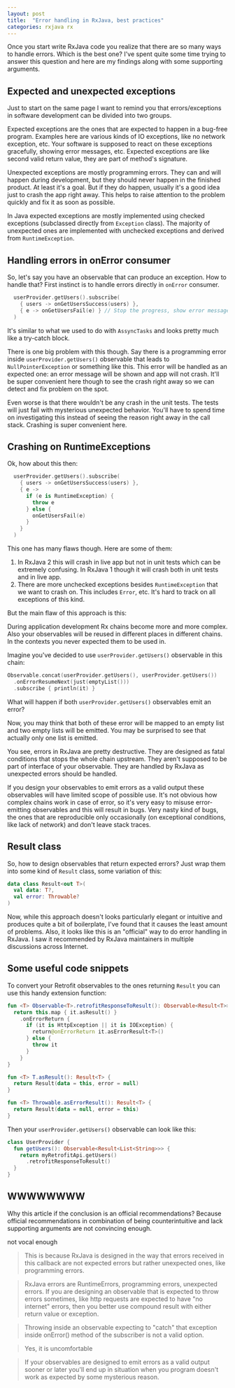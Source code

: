```yaml
---
layout: post
title:  "Error handling in RxJava, best practices"
categories: rxjava rx
---
```


Once you start write RxJava code you realize that there are so many ways to handle errors. Which is the best one? I've spent quite some time trying to answer this question and here are my findings along with some supporting arguments.

## Expected and unexpected exceptions

Just to start on the same page I want to remind you that errors/exceptions in software development can be divided into two groups.

Expected exceptions are the ones that are expected to happen in a bug-free program. Examples here are various kinds of IO exceptions, like no network exception, etc. Your software is supposed to react on these exceptions gracefully, showing error messages, etc. Expected exceptions are like second valid return value, they are part of method's signature.

Unexpected exceptions are mostly programming errors. They can and will happen during development, but they should never happen in the finished product. At least it's a goal. But if they do happen, usually it's a good idea just to crash the app right away. This helps to raise attention to the problem quickly and fix it as soon as possible.

In Java expected exceptions are mostly implemented using checked exceptions (subclassed directly from `Exception` class). The majority of unexpected ones are implemented with unchecked exceptions and derived from `RuntimeException`.

## Handling errors in onError consumer

So, let's say you have an observable that can produce an exception. How to handle that? First instinct is to handle errors directly in `onError` consumer.

```kotlin
  userProvider.getUsers().subscribe(
    { users -> onGetUsersSuccess(users) },
    { e -> onGetUsersFail(e) } // Stop the progress, show error message, etc.            
  )
```

It's similar to what we used to do with `AssyncTasks` and looks pretty much like a try-catch block.

There is one big problem with this though. Say there is a programming error inside `userProvider.getUsers()` observable that leads to `NullPointerException` or something like this. This error will be handled as an expected one: an error message will be shown and app will not crash. It'll be super convenient here though to see the crash right away so we can detect and fix problem on the spot.

Even worse is that there wouldn't be any crash in the unit tests. The tests will just fail with mysterious unexpected behavior. You'll have to spend time on investigating this instead of seeing the reason right away in the call stack. Crashing is super convenient here.

## Crashing on RuntimeExceptions

Ok, how about this then:

```kotlin
  userProvider.getUsers().subscribe(
    { users -> onGetUsersSuccess(users) },
    { e ->
      if (e is RuntimeException) {
        throw e
      } else {
        onGetUsersFail(e)
      }
    }
  )
```

This one has many flaws though. Here are some of them:

1. In RxJava 2 this will crash in live app but not in unit tests which can be extremely confusing. In RxJava 1 though it will crash both in unit tests and in live app.
2. There are more unchecked exceptions besides `RuntimeException` that we want to crash on. This includes `Error`, etc. It's hard to track on all exceptions of this kind.

But the main flaw of this approach is this:

During application development Rx chains become more and more complex. Also your observables will be reused in different places in different chains. In the contexts you never expected them to be used in.

Imagine you've decided to use `userProvider.getUsers()` observable in this chain:

```kotlin
Observable.concat(userProvider.getUsers(), userProvider.getUsers())
  .onErrorResumeNext(just(emptyList()))
  .subscribe { println(it) }
```

What will happen if both `userProvider.getUsers()` observables emit an error?

Now, you may think that both of these error will be mapped to an empty list and two empty lists will be emitted. You may be surprised to see that actually only one list is emitted.

You see, errors in RxJava are pretty destructive. They are designed as fatal conditions that stops the whole chain upstream. They aren't supposed to be part of interface of your observable. They are handled by RxJava as unexpected errors should be handled.

If you design your observables to emit errors as a valid output these observables will have limited scope of possible use. It's not obvious how complex chains work in case of error, so it's very easy to misuse error-emitting observables and this will result in bugs. Very nasty kind of bugs, the ones that are reproducible only occasionally (on exceptional conditions, like lack of network) and don't leave stack traces.

## Result class

So, how to design observables that return expected errors? Just wrap them into some kind of `Result` class, some variation of this:

```kotlin
data class Result<out T>(
  val data: T?,
  val error: Throwable?
)
```

Now, while this approach doesn't looks particularly elegant or intuitive and produces quite a bit of boilerplate, I've found that it causes the least amount of problems. Also, it looks like this is an "official" way to do error handling in RxJava. I saw it recommended by RxJava maintainers in multiple discussions across Internet.

## Some useful code snippets

To convert your Retrofit observables to the ones returning `Result` you can use this handy extension function:

```kotlin
fun <T> Observable<T>.retrofitResponseToResult(): Observable<Result<T>> {
  return this.map { it.asResult() }
    .onErrorReturn {
      if (it is HttpException || it is IOException) {
        return@onErrorReturn it.asErrorResult<T>()
      } else {
        throw it
      }
    }
}

fun <T> T.asResult(): Result<T> {
  return Result(data = this, error = null)
}

fun <T> Throwable.asErrorResult(): Result<T> {
  return Result(data = null, error = this)
}
```

Then your `userProvider.getUsers()` observable can look like this:

```kotlin
class UserProvider {
  fun getUsers(): Observable<Result<List<String>>> {
    return myRetrofitApi.getUsers()
      .retrofitResponseToResult()
  }
}
```

## WWWWWWWW

Why this article if the conclusion is an official recommendations? Because official recommendations in combination of being counterintuitive and lack supporting arguments are not convincing enough.

not vocal enough

> This is because RxJava is designed in the way that errors received in this callback are not expected errors but rather unexpected ones, like programming errors.

> RxJava errors are RuntimeErrors, programming errors, unexpected errors. If you are designing an observable that is expected to throw errors sometimes, like http requests are expected to have "no internet" errors, then you better use compound result with either return value or exception.

> Throwing inside an observable expecting to "catch" that exception inside onError() method of the subscriber is not a valid option.

> Yes, it is uncomfortable

> If your observables are designed to emit errors as a valid output sooner or later you'll end up in situation when you program doesn't work as expected by some mysterious reason.
